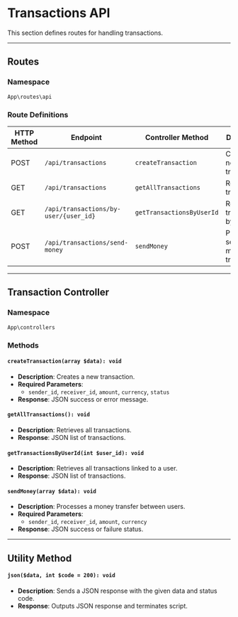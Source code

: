 # Transactions API

This section defines routes for handling transactions.

---

## Routes

### Namespace
`App\routes\api`

### Route Definitions
| HTTP Method | Endpoint | Controller Method | Description |
|-------------|----------------------------------|------------------------------|----------------------------|
| POST | `/api/transactions` | `createTransaction` | Create a new transaction |
| GET | `/api/transactions` | `getAllTransactions` | Retrieve all transactions |
| GET | `/api/transactions/by-user/{user_id}` | `getTransactionsByUserId` | Retrieve transactions by user ID |
| POST | `/api/transactions/send-money` | `sendMoney` | Process sending money transaction |

---

## Transaction Controller

### Namespace
`App\controllers`

### Methods

#### `createTransaction(array $data): void`
- **Description**: Creates a new transaction.
- **Required Parameters**:
    - `sender_id`, `receiver_id`, `amount`, `currency`, `status`
- **Response**: JSON success or error message.

#### `getAllTransactions(): void`
- **Description**: Retrieves all transactions.
- **Response**: JSON list of transactions.

#### `getTransactionsByUserId(int $user_id): void`
- **Description**: Retrieves all transactions linked to a user.
- **Response**: JSON list of transactions.

#### `sendMoney(array $data): void`
- **Description**: Processes a money transfer between users.
- **Required Parameters**:
    - `sender_id`, `receiver_id`, `amount`, `currency`
- **Response**: JSON success or failure status.

---

## Utility Method

#### `json($data, int $code = 200): void`
- **Description**: Sends a JSON response with the given data and status code.
- **Response**: Outputs JSON response and terminates script.
